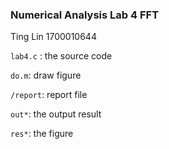 ### Numerical Analysis Lab 4 FFT

Ting Lin 1700010644

`lab4.c` : the source code

`do.m`: draw figure

`/report`: report file

`out*`: the output result

`res*`: the figure 